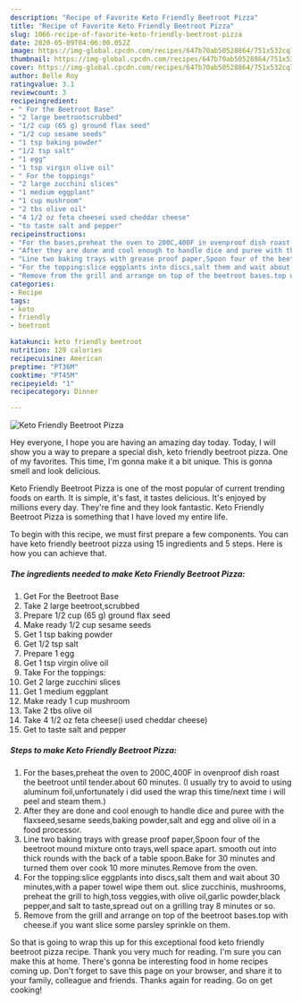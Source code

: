 ```yaml
---
description: "Recipe of Favorite Keto Friendly Beetroot Pizza"
title: "Recipe of Favorite Keto Friendly Beetroot Pizza"
slug: 1066-recipe-of-favorite-keto-friendly-beetroot-pizza
date: 2020-05-09T04:06:00.052Z
image: https://img-global.cpcdn.com/recipes/647b70ab50528864/751x532cq70/keto-friendly-beetroot-pizza-recipe-main-photo.jpg
thumbnail: https://img-global.cpcdn.com/recipes/647b70ab50528864/751x532cq70/keto-friendly-beetroot-pizza-recipe-main-photo.jpg
cover: https://img-global.cpcdn.com/recipes/647b70ab50528864/751x532cq70/keto-friendly-beetroot-pizza-recipe-main-photo.jpg
author: Belle Roy
ratingvalue: 3.1
reviewcount: 3
recipeingredient:
- " For the Beetroot Base"
- "2 large beetrootscrubbed"
- "1/2 cup (65 g) ground flax seed"
- "1/2 cup sesame seeds"
- "1 tsp baking powder"
- "1/2 tsp salt"
- "1 egg"
- "1 tsp virgin olive oil"
- " For the toppings"
- "2 large zucchini slices"
- "1 medium eggplant"
- "1 cup mushroom"
- "2 tbs olive oil"
- "4 1/2 oz feta cheesei used cheddar cheese"
- "to taste salt and pepper"
recipeinstructions:
- "For the bases,preheat the oven to 200C,400F in ovenproof dish roast the beetroot until tender.about 60 minutes. (I usually try to avoid to using aluminum foil,unfortunately i did used the wrap this time/next time i will peel and steam them.)"
- "After they are done and cool enough to handle dice and puree with the flaxseed,sesame seeds,baking powder,salt and egg and olive oil in a food processor."
- "Line two baking trays with grease proof paper,Spoon four of the beetroot mound mixture onto trays,well space apart. smooth out into thick rounds with the back of a table spoon.Bake for 30 minutes and turned them over cook 10 more minutes.Remove from the oven."
- "For the topping:slice eggplants into discs,salt them and wait about 30 minutes,with a paper towel wipe them out. slice zucchinis, mushrooms, preheat the grill to high,toss veggies,with olive oil,garlic powder,black pepper,and salt to taste,spread out on a grilling tray 8 minutes or so."
- "Remove from the grill and arrange on top of the beetroot bases.top with cheese.if you want slice some parsley sprinkle on them."
categories:
- Recipe
tags:
- keto
- friendly
- beetroot

katakunci: keto friendly beetroot 
nutrition: 129 calories
recipecuisine: American
preptime: "PT36M"
cooktime: "PT45M"
recipeyield: "1"
recipecategory: Dinner

---
```



![Keto Friendly Beetroot Pizza](https://img-global.cpcdn.com/recipes/647b70ab50528864/751x532cq70/keto-friendly-beetroot-pizza-recipe-main-photo.jpg)

Hey everyone, I hope you are having an amazing day today. Today, I will show you a way to prepare a special dish, keto friendly beetroot pizza. One of my favorites. This time, I'm gonna make it a bit unique. This is gonna smell and look delicious.

Keto Friendly Beetroot Pizza is one of the most popular of current trending foods on earth. It is simple, it's fast, it tastes delicious. It's enjoyed by millions every day. They're fine and they look fantastic. Keto Friendly Beetroot Pizza is something that I have loved my entire life.




To begin with this recipe, we must first prepare a few components. You can have keto friendly beetroot pizza using 15 ingredients and 5 steps. Here is how you can achieve that.

<!--inarticleads1-->

##### The ingredients needed to make Keto Friendly Beetroot Pizza:

1. Get  For the Beetroot Base
1. Take 2 large beetroot,scrubbed
1. Prepare 1/2 cup (65 g) ground flax seed
1. Make ready 1/2 cup sesame seeds
1. Get 1 tsp baking powder
1. Get 1/2 tsp salt
1. Prepare 1 egg
1. Get 1 tsp virgin olive oil
1. Take  For the toppings:
1. Get 2 large zucchini slices
1. Get 1 medium eggplant
1. Make ready 1 cup mushroom
1. Take 2 tbs olive oil
1. Take 4 1/2 oz feta cheese(i used cheddar cheese)
1. Get to taste salt and pepper




<!--inarticleads2-->

##### Steps to make Keto Friendly Beetroot Pizza:

1. For the bases,preheat the oven to 200C,400F in ovenproof dish roast the beetroot until tender.about 60 minutes. (I usually try to avoid to using aluminum foil,unfortunately i did used the wrap this time/next time i will peel and steam them.)
1. After they are done and cool enough to handle dice and puree with the flaxseed,sesame seeds,baking powder,salt and egg and olive oil in a food processor.
1. Line two baking trays with grease proof paper,Spoon four of the beetroot mound mixture onto trays,well space apart. smooth out into thick rounds with the back of a table spoon.Bake for 30 minutes and turned them over cook 10 more minutes.Remove from the oven.
1. For the topping:slice eggplants into discs,salt them and wait about 30 minutes,with a paper towel wipe them out. slice zucchinis, mushrooms, preheat the grill to high,toss veggies,with olive oil,garlic powder,black pepper,and salt to taste,spread out on a grilling tray 8 minutes or so.
1. Remove from the grill and arrange on top of the beetroot bases.top with cheese.if you want slice some parsley sprinkle on them.




So that is going to wrap this up for this exceptional food keto friendly beetroot pizza recipe. Thank you very much for reading. I'm sure you can make this at home. There's gonna be interesting food in home recipes coming up. Don't forget to save this page on your browser, and share it to your family, colleague and friends. Thanks again for reading. Go on get cooking!

